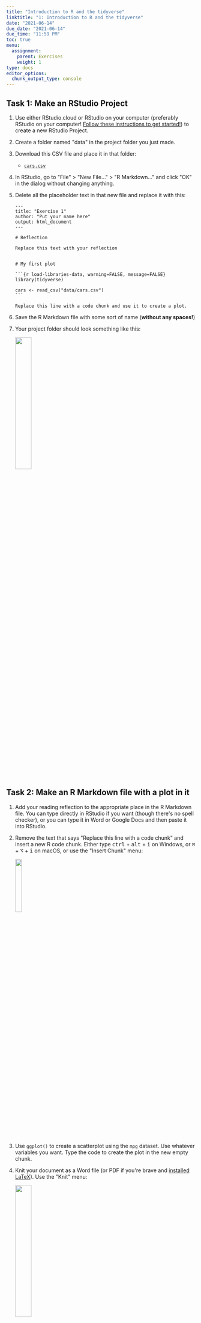 ```yaml
---
title: "Introduction to R and the tidyverse"
linktitle: "1: Introduction to R and the tidyverse"
date: "2021-06-14"
due_date: "2021-06-14"
due_time: "11:59 PM"
toc: true
menu:
  assignment:
    parent: Exercises
    weight: 1
type: docs
editor_options: 
  chunk_output_type: console
---
```




## Task 1: Make an RStudio Project

1. Use either RStudio.cloud or RStudio on your computer (preferably RStudio on your computer! [Follow these instructions to get started!](/resource/install/)) to create a new RStudio Project.

2. Create a folder named "data" in the project folder you just made.

3. Download this CSV file and place it in that folder:

    - [<i class="fas fa-file-csv"></i> `cars.csv`](/data/cars.csv)

4. In RStudio, go to "File" > "New File…" > "R Markdown…" and click "OK" in the dialog without changing anything.

5. Delete all the placeholder text in that new file and replace it with this:

    ````text
    ---
    title: "Exercise 1"
    author: "Put your name here"
    output: html_document
    ---
    
    # Reflection
    
    Replace this text with your reflection
    
    
    # My first plot
    
    ```{r load-libraries-data, warning=FALSE, message=FALSE}
    library(tidyverse)
    
    cars <- read_csv("data/cars.csv")
    ```
    
    Replace this line with a code chunk and use it to create a plot.
    
    ````

6. Save the R Markdown file with some sort of name (**without any spaces!**)

7. Your project folder should look something like this:

    <img src="/img/assignments/project-structure.png" width="30%" />


## Task 2: Make an R Markdown file with a plot in it

1. Add your reading reflection to the appropriate place in the R Markdown file. You can type directly in RStudio if you want (though there's no spell checker), or you can type it in Word or Google Docs and then paste it into RStudio.

2. Remove the text that says "Replace this line with a code chunk" and insert a new R code chunk. Either type <kbd>ctrl</kbd> + <kbd>alt</kbd> + <kbd>i</kbd> on Windows, or <kbd>⌘</kbd> + <kbd>⌥</kbd> + <kbd>i</kbd> on macOS, or use the "Insert Chunk" menu:

    <img src="/img/assignments/insert-chunk-button.png" width="19%" />

3. Use `ggplot()` to create a scatterplot using the `mpg` dataset. Use whatever variables you want. Type the code to create the plot in the new empty chunk.

4. Knit your document as a Word file (or PDF if you're brave and [installed LaTeX](/resource/install/#install-tinytex)). Use the "Knit" menu:

    <img src="/img/assignments/knit-button.png" width="30%" />

5. Upload the knitted document to iCollege.

6. 🎉 Party! 🎉

---

You'll be doing this same process for all your future exercises. Each exercise will involve an R Markdown file. You can either create a new RStudio Project directory for all your work:

<img src="/img/reference/rproj-one-folder.png" width="30%" />

Or you can create individual projects for each assignment and mini-project:

<img src="/img/reference/rproj-multiple-folders.png" width="30%" />
